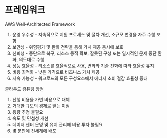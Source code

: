 # 프레임워크

AWS Well-Architected Framework
1. 운영 우수성 - 지속적으로 지원 프로세스 및 절차 개선, 소규모 변경을 자주 수행 포함
2. 보안성 - 위험평가 및 완화 전략을 통해 가치 제공 동시에 보호
3. 신뢰성 - 중단으로 복구, 리소스 동적 확보, 잘못된 구성 또는 일시적인 문제 중단 환화, 의도대로 수행
4. 성능 효율성 - 리소스를 효율적으로 사용, 변화와 기술 진화에 따라 효율성 유지
5. 비용 최적화 - 낮은 가격으로 비즈니스 가치 제공
6. 지속 가능성 - 워크로드의 모든 구성요소에서 에너지 소비 절감 효율성 증대

클라우드 컴퓨팅 장점
1. 선행 비용을 가변 비용으로 대체
2. 거대한 규모의 경제로 얻는 이점
3. 용량 추정 불필요
4. 속도 및 민첩성 개선
5. 데이터 센터 운영 및 유지 관리에 비용 투자 불필요
6. 몇 분만에 전세계에 배포